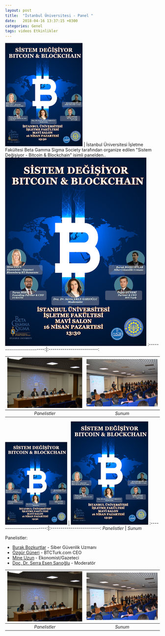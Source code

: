 ```yaml
---
layout: post
title:  "İstanbul Üniversitesi - Panel "
date:   2018-04-16 13:37:15 +0300
categories: Genel
tags: videos Etkinlikler
---
```


<img src="/assets/iu_blockchain_afis_v3.png" alt="iu Blockchain"
	title="IU Blockchain" width=50% height=50% /> | İstanbul Üniversitesi İşletme Fakültesi Beta Gamma Sigma Society tarafından organize edilen "Sistem Değişiyor - Bitcoin & Blockchain" isimli panelden..  ![](/assets/iu_blockchain_afis_v3.png)
:-------------------------:|:-------------------------:


 ![](/assets/DSC_0207_v2.JPG)           |  ![](/assets/DSC_0189_v2.JPG)
:-------------------------:|:-------------------------:
 *Panelistler*  |  *Sunum*
 
  <img src="/assets/iu_blockchain_afis_v3.png" alt="iu Blockchain"
	title="IU Blockchain" width=40% height=40% />       |  <img src="/assets/iu_blockchain_afis_v3.png" alt="iu Blockchain"
	title="IU Blockchain" width=50% height=50% />
:-------------------------:|:-------------------------:
 *Panelistler*  |  *Sunum*

Panelistler: 
- [Burak Bozkurtlar](https://twitter.com/thegreywolves) - Siber Güvenlik Uzmanı
- [Özgür Güneri](https://twitter.com/guneriozgur) - BTCTurk.com CEO
- [Mine Uzun](https://twitter.com/mneuzunyol) - Ekonomist/Gazeteci
- [Doç. Dr. Serra Esen Sarıoğlu](https://tr.linkedin.com/in/serra-eren-sario%C4%9Flu-2a81376) - Moderatör




 ![](/assets/DSC_0207_v2.JPG)           |  ![](/assets/DSC_0189_v2.JPG)
:-------------------------:|:-------------------------:
 *Panelistler*  |  *Sunum*
